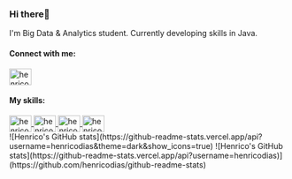 <h3>Hi there👋</h3>

I'm Big Data & Analytics student. Currently developing skills in Java.



<h4>Connect with me:</h4>
<a href="https://www.linkedin.com/in/henrico-vidal-342ba0185/" target="_blank">
<img align="center" alt="henrico-linkedin" height="30" width="40" src="https://cdn.jsdelivr.net/gh/devicons/devicon/icons/linkedin/linkedin-original.svg"
style="max-width:100%;">
</a>

<h4>My skills:</h4>
<a href="https://www.python.org/" target="_blank">
<img align="center" alt="henrico-linkedin" height="30" width="40" src="https://cdn.jsdelivr.net/gh/devicons/devicon/icons/python/python-original.svg"
style="max-width:100%;">
</a>
<a href="https://www.r-project.org/" target="_blank">
<img align="center" alt="henrico-linkedin" height="30" width="40" src="https://cdn.jsdelivr.net/gh/devicons/devicon/icons/r/r-original.svg"
style="max-width:100%;">
</a>
<a href="https://www.mysql.com/" target="_blank">
<img align="center" alt="henrico-linkedin" height="30" width="40" src="https://cdn.jsdelivr.net/gh/devicons/devicon/icons/mysql/mysql-original-wordmark.svg"
style="max-width:100%;">
</a>
<a href="https://git-scm.com/" target="_blank">
<img align="center" alt="henrico-linkedin" height="30" width="40" src="https://cdn.jsdelivr.net/gh/devicons/devicon/icons/git/git-original.svg"
style="max-width:100%;">
</a>

<div>
  ![Henrico's GitHub stats](https://github-readme-stats.vercel.app/api?username=henricodias&theme=dark&show_icons=true)
  ![Henrico's GitHub stats](https://github-readme-stats.vercel.app/api?username=henricodias)](https://github.com/henricodias/github-readme-stats)
</div>





<!--
**henricodias/henricodias** is a ✨ _special_ ✨ repository because its `README.md` (this file) appears on your GitHub profile.

Here are some ideas to get you started:

- 🔭 I’m currently working on ...
- 🌱 I’m currently learning ...
- 👯 I’m looking to collaborate on ...
- 🤔 I’m looking for help with ...
- 💬 Ask me about ...
- 📫 How to reach me: ...
- 😄 Pronouns: ...
- ⚡ Fun fact: ...
-->
